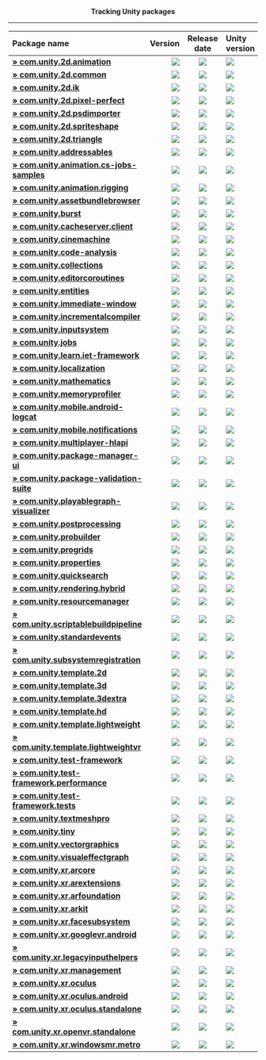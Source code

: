 <p align="center">
  <b>Tracking Unity packages</b>
</p>

---
<!--- @Statistics-Begin -->
Package name | Version | Release date | Unity version | Version counter
|:---|---:|:---:|:---|---:|
| <!--- @com.unity.2d.animation-Begin --><b>[» com.unity.2d.animation](https://github.com/ErikMoczi/packages.unity.com/tree/com.unity.2d.animation "2D Animation provides the all the necessary tooling and runtime components for skeletal animation using Sprites.")</b> | [![](https://img.shields.io/badge/2.1.0--preview.1-yellow.svg)](https://github.com/ErikMoczi/packages.unity.com/commit/67292329257cb0cb1852b67bf486858b04f4d275) | [![](https://img.shields.io/badge/2019/01/30-lightgrey.svg)](https://github.com/ErikMoczi/packages.unity.com/commit/67292329257cb0cb1852b67bf486858b04f4d275) | [![](https://img.shields.io/badge/%40-2019.1-red.svg)](https://github.com/ErikMoczi/packages.unity.com/commit/67292329257cb0cb1852b67bf486858b04f4d275) | [![](https://img.shields.io/badge/%23-25-brightgreen.svg)](https://github.com/ErikMoczi/packages.unity.com/commits/com.unity.2d.animation)<!--- @com.unity.2d.animation-End --> |
| <!--- @com.unity.2d.common-Begin --><b>[» com.unity.2d.common](https://github.com/ErikMoczi/packages.unity.com/tree/com.unity.2d.common "2D Common is a package that contains shared functionalities that are used by most of the other 2D packages.")</b> | [![](https://img.shields.io/badge/1.1.0--preview.1-yellow.svg)](https://github.com/ErikMoczi/packages.unity.com/commit/646534c3061e956f3edc1a5b59e66b2d95984689) | [![](https://img.shields.io/badge/2019/01/25-lightgrey.svg)](https://github.com/ErikMoczi/packages.unity.com/commit/646534c3061e956f3edc1a5b59e66b2d95984689) | [![](https://img.shields.io/badge/%40-2019.1-red.svg)](https://github.com/ErikMoczi/packages.unity.com/commit/646534c3061e956f3edc1a5b59e66b2d95984689) | [![](https://img.shields.io/badge/%23-16-brightgreen.svg)](https://github.com/ErikMoczi/packages.unity.com/commits/com.unity.2d.common)<!--- @com.unity.2d.common-End --> |
| <!--- @com.unity.2d.ik-Begin --><b>[» com.unity.2d.ik](https://github.com/ErikMoczi/packages.unity.com/tree/com.unity.2d.ik "2D IK package provides the necessary editor tooling to setup inverse kinematics for 2D characters and a runtime component to execute it.")</b> | [![](https://img.shields.io/badge/1.0.8--preview.1-yellow.svg)](https://github.com/ErikMoczi/packages.unity.com/commit/bbc7a1d416f51261f5a50c23106dd574f9897a45) | [![](https://img.shields.io/badge/2019/01/25-lightgrey.svg)](https://github.com/ErikMoczi/packages.unity.com/commit/bbc7a1d416f51261f5a50c23106dd574f9897a45) | [![](https://img.shields.io/badge/%40-2018.3-red.svg)](https://github.com/ErikMoczi/packages.unity.com/commit/bbc7a1d416f51261f5a50c23106dd574f9897a45) | [![](https://img.shields.io/badge/%23-13-brightgreen.svg)](https://github.com/ErikMoczi/packages.unity.com/commits/com.unity.2d.ik)<!--- @com.unity.2d.ik-End --> |
| <!--- @com.unity.2d.pixel-perfect-Begin --><b>[» com.unity.2d.pixel-perfect](https://github.com/ErikMoczi/packages.unity.com/tree/com.unity.2d.pixel-perfect "The 2D Pixel Perfect package contains the Pixel Perfect Camera component which ensures your pixel art remains crisp and clear at different resolutions, and stable in motion.  It is a single component that makes all the calculations needed to scale the viewport with resolution changes, removing the hassle from the user. The user can adjust the definition of the pixel art rendered within the camera viewport through the component settings, as well preview any changes immediately in Game view by using the Run in Edit Mode feature.")</b> | [![](https://img.shields.io/badge/1.0.1--preview-yellow.svg)](https://github.com/ErikMoczi/packages.unity.com/commit/c7274a2c30d07e8850e49bcf4e4bbfdeb395e616) | [![](https://img.shields.io/badge/2018/06/22-lightgrey.svg)](https://github.com/ErikMoczi/packages.unity.com/commit/c7274a2c30d07e8850e49bcf4e4bbfdeb395e616) | [![](https://img.shields.io/badge/%40-2018.2-red.svg)](https://github.com/ErikMoczi/packages.unity.com/commit/c7274a2c30d07e8850e49bcf4e4bbfdeb395e616) | [![](https://img.shields.io/badge/%23-2-brightgreen.svg)](https://github.com/ErikMoczi/packages.unity.com/commits/com.unity.2d.pixel-perfect)<!--- @com.unity.2d.pixel-perfect-End --> |
| <!--- @com.unity.2d.psdimporter-Begin --><b>[» com.unity.2d.psdimporter](https://github.com/ErikMoczi/packages.unity.com/tree/com.unity.2d.psdimporter "A ScriptedImporter for importing Adobe Photoshop file format. The ScriptedImporter is currently targeted for users who wants to create multi Sprite character animation using 2D Animation v2.")</b> | [![](https://img.shields.io/badge/1.0.0--preview.2-yellow.svg)](https://github.com/ErikMoczi/packages.unity.com/commit/78b4dc1b497ce648fe140abe0320fa1d55cf6393) | [![](https://img.shields.io/badge/2019/01/25-lightgrey.svg)](https://github.com/ErikMoczi/packages.unity.com/commit/78b4dc1b497ce648fe140abe0320fa1d55cf6393) | [![](https://img.shields.io/badge/%40-2018.3-red.svg)](https://github.com/ErikMoczi/packages.unity.com/commit/78b4dc1b497ce648fe140abe0320fa1d55cf6393) | [![](https://img.shields.io/badge/%23-2-brightgreen.svg)](https://github.com/ErikMoczi/packages.unity.com/commits/com.unity.2d.psdimporter)<!--- @com.unity.2d.psdimporter-End --> |
| <!--- @com.unity.2d.spriteshape-Begin --><b>[» com.unity.2d.spriteshape](https://github.com/ErikMoczi/packages.unity.com/tree/com.unity.2d.spriteshape "SpriteShape Runtime & Editor Package contains the tooling and the runtime component that allows you to create very organic looking spline based 2D worlds. It comes with intuitive configurator and a highly performant renderer.")</b> | [![](https://img.shields.io/badge/2.0.0--preview.1-yellow.svg)](https://github.com/ErikMoczi/packages.unity.com/commit/ffad023b14890f9acb606c2ff24acf258b7b478e) | [![](https://img.shields.io/badge/2019/02/28-lightgrey.svg)](https://github.com/ErikMoczi/packages.unity.com/commit/ffad023b14890f9acb606c2ff24acf258b7b478e) | [![](https://img.shields.io/badge/%40-2019.1-red.svg)](https://github.com/ErikMoczi/packages.unity.com/commit/ffad023b14890f9acb606c2ff24acf258b7b478e) | [![](https://img.shields.io/badge/%23-18-brightgreen.svg)](https://github.com/ErikMoczi/packages.unity.com/commits/com.unity.2d.spriteshape)<!--- @com.unity.2d.spriteshape-End --> |
| <!--- @com.unity.2d.triangle-Begin --><b>[» com.unity.2d.triangle](https://github.com/ErikMoczi/packages.unity.com/tree/com.unity.2d.triangle "2D Triangle is an open source library that tessellates shapes into meshes.")</b> | [![](https://img.shields.io/badge/1.0.2--preview.1-yellow.svg)](https://github.com/ErikMoczi/packages.unity.com/commit/e5d35b18a47bb4a64b8172a03c72e32675d5d4af) | [![](https://img.shields.io/badge/2018/12/14-lightgrey.svg)](https://github.com/ErikMoczi/packages.unity.com/commit/e5d35b18a47bb4a64b8172a03c72e32675d5d4af) | [![](https://img.shields.io/badge/%40-2018.1-red.svg)](https://github.com/ErikMoczi/packages.unity.com/commit/e5d35b18a47bb4a64b8172a03c72e32675d5d4af) | [![](https://img.shields.io/badge/%23-6-brightgreen.svg)](https://github.com/ErikMoczi/packages.unity.com/commits/com.unity.2d.triangle)<!--- @com.unity.2d.triangle-End --> |
| <!--- @com.unity.addressables-Begin --><b>[» com.unity.addressables](https://github.com/ErikMoczi/packages.unity.com/tree/com.unity.addressables "Our new Addressable Asset System allows the developer to ask for an asset via its address and get back the thing that resides at that address. Once an asset \(e.g. a prefab\) is marked \"addressable\", it generates an address which can be called from anywhere. Wherever the asset resides \(local or remote\), the system will locate it and its dependencies, then return it.  The Addressable Asset System uses asynchronous loading to support loading from any location with any collection of dependencies. Whether you are using direct references, traditional asset bundles, or Resource folders, addressable assets provide a simpler way to make your game more dynamic. The Addressable Asset System  simultaneously opens up the world of asset bundles while managing all the complexity.")</b> | [![](https://img.shields.io/badge/1.0.2--preview.2-yellow.svg)](https://github.com/ErikMoczi/packages.unity.com/commit/65c030be26b60c65ae51bdc471d456230ef77958) | [![](https://img.shields.io/badge/2019/02/21-lightgrey.svg)](https://github.com/ErikMoczi/packages.unity.com/commit/65c030be26b60c65ae51bdc471d456230ef77958) | [![](https://img.shields.io/badge/%40-2018.2-red.svg)](https://github.com/ErikMoczi/packages.unity.com/commit/65c030be26b60c65ae51bdc471d456230ef77958) | [![](https://img.shields.io/badge/%23-62-brightgreen.svg)](https://github.com/ErikMoczi/packages.unity.com/commits/com.unity.addressables)<!--- @com.unity.addressables-End --> |
| <!--- @com.unity.animation.cs-jobs-samples-Begin --><b>[» com.unity.animation.cs-jobs-samples](https://github.com/ErikMoczi/packages.unity.com/tree/com.unity.animation.cs-jobs-samples "Code samples using the animation C\# jobs feature.  Animation jobs are part of the Playable feature and they allow to modify the animation stream using just a C\# script. Here is the list of the samples in this package: ▪ SimpleMixer ▪ WeightedMaskMixer ▪ Look At ▪ Two\-bone IK ▪ Fullbody IK")</b> | [![](https://img.shields.io/badge/0.6.1--preview-yellow.svg)](https://github.com/ErikMoczi/packages.unity.com/commit/abf58b2ccb6f2cb50f9c8f60144ae537594685c1) | [![](https://img.shields.io/badge/2018/06/01-lightgrey.svg)](https://github.com/ErikMoczi/packages.unity.com/commit/abf58b2ccb6f2cb50f9c8f60144ae537594685c1) | [![](https://img.shields.io/badge/%40-2018.2-red.svg)](https://github.com/ErikMoczi/packages.unity.com/commit/abf58b2ccb6f2cb50f9c8f60144ae537594685c1) | [![](https://img.shields.io/badge/%23-10-brightgreen.svg)](https://github.com/ErikMoczi/packages.unity.com/commits/com.unity.animation.cs-jobs-samples)<!--- @com.unity.animation.cs-jobs-samples-End --> |
| <!--- @com.unity.animation.rigging-Begin --><b>[» com.unity.animation.rigging](https://github.com/ErikMoczi/packages.unity.com/tree/com.unity.animation.rigging "Animation Rigging toolkit using Unity's Animation C\# Jobs")</b> | [![](https://img.shields.io/badge/0.2.1--preview-yellow.svg)](https://github.com/ErikMoczi/packages.unity.com/commit/9baff91f9813d11e7448f8789c58943ed761c9de) | [![](https://img.shields.io/badge/2019/02/28-lightgrey.svg)](https://github.com/ErikMoczi/packages.unity.com/commit/9baff91f9813d11e7448f8789c58943ed761c9de) | [![](https://img.shields.io/badge/%40-2019.2-red.svg)](https://github.com/ErikMoczi/packages.unity.com/commit/9baff91f9813d11e7448f8789c58943ed761c9de) | [![](https://img.shields.io/badge/%23-7-brightgreen.svg)](https://github.com/ErikMoczi/packages.unity.com/commits/com.unity.animation.rigging)<!--- @com.unity.animation.rigging-End --> |
| <!--- @com.unity.assetbundlebrowser-Begin --><b>[» com.unity.assetbundlebrowser](https://github.com/ErikMoczi/packages.unity.com/tree/com.unity.assetbundlebrowser "The Asset Bundle Browser tool enables the user to view and edit the configuration of asset bundles for their Unity project. It will block editing that would create invalid bundles, and inform you of any issues with existing bundles. It also provides basic build functionality.  Use this tool as an alternative to selecting assets and setting their asset bundle manually in the inspector. It can be dropped into any Unity project with a version of 5.6 or greater. It will create a new menu item in Window &gt; AssetBundle Browser. The bundle configuration, build functionality, and built\-bundle inspection are split into three tabs within the new window.")</b> | [![](https://img.shields.io/badge/1.7.0-blue.svg)](https://github.com/ErikMoczi/packages.unity.com/commit/5e859a69abf99a628761491d7d7935464f6d0fa9) | [![](https://img.shields.io/badge/2018/08/10-lightgrey.svg)](https://github.com/ErikMoczi/packages.unity.com/commit/5e859a69abf99a628761491d7d7935464f6d0fa9) | [![](https://img.shields.io/badge/%40-2018.1-red.svg)](https://github.com/ErikMoczi/packages.unity.com/commit/5e859a69abf99a628761491d7d7935464f6d0fa9) | [![](https://img.shields.io/badge/%23-21-brightgreen.svg)](https://github.com/ErikMoczi/packages.unity.com/commits/com.unity.assetbundlebrowser)<!--- @com.unity.assetbundlebrowser-End --> |
| <!--- @com.unity.burst-Begin --><b>[» com.unity.burst](https://github.com/ErikMoczi/packages.unity.com/tree/com.unity.burst "Burst is a compiler, it translates from IL/.NET bytecode to highly optimized native code using LLVM.")</b> | [![](https://img.shields.io/badge/0.2.4--preview.50-yellow.svg)](https://github.com/ErikMoczi/packages.unity.com/commit/ac4dac7878e33fadca5ac360572e7fc0cd153900) | [![](https://img.shields.io/badge/2019/02/27-lightgrey.svg)](https://github.com/ErikMoczi/packages.unity.com/commit/ac4dac7878e33fadca5ac360572e7fc0cd153900) | [![](https://img.shields.io/badge/%40-2018.2-red.svg)](https://github.com/ErikMoczi/packages.unity.com/commit/ac4dac7878e33fadca5ac360572e7fc0cd153900) | [![](https://img.shields.io/badge/%23-77-brightgreen.svg)](https://github.com/ErikMoczi/packages.unity.com/commits/com.unity.burst)<!--- @com.unity.burst-End --> |
| <!--- @com.unity.cacheserver.client-Begin --><b>[» com.unity.cacheserver.client](https://github.com/ErikMoczi/packages.unity.com/tree/com.unity.cacheserver.client "This package provides APIs and utilities that facilitate communication with the Unity Cache Server from Unity Editor C\# scripts. The primary purpose of the Unity Cache Server Client is to extend the application of the Unity Cache Server to Unity Editor tools and processes that could benefit from binary data caching.")</b> | [![](https://img.shields.io/badge/0.1.2--preview-yellow.svg)](https://github.com/ErikMoczi/packages.unity.com/commit/4d6db4bb41df9ca4467ffb369ecb63e5e01510d7) | [![](https://img.shields.io/badge/2018/06/07-lightgrey.svg)](https://github.com/ErikMoczi/packages.unity.com/commit/4d6db4bb41df9ca4467ffb369ecb63e5e01510d7) | [![](https://img.shields.io/badge/%40-2018.2-red.svg)](https://github.com/ErikMoczi/packages.unity.com/commit/4d6db4bb41df9ca4467ffb369ecb63e5e01510d7) | [![](https://img.shields.io/badge/%23-3-brightgreen.svg)](https://github.com/ErikMoczi/packages.unity.com/commits/com.unity.cacheserver.client)<!--- @com.unity.cacheserver.client-End --> |
| <!--- @com.unity.cinemachine-Begin --><b>[» com.unity.cinemachine](https://github.com/ErikMoczi/packages.unity.com/tree/com.unity.cinemachine "Smart camera tools for passionate creators.   IMPORTANT NOTE: If you are upgrading from the Asset Store version of Cinemachine, delete the Cinemachine asset from your project BEFORE installing this version from the Package Manager.")</b> | [![](https://img.shields.io/badge/2.3.4--preview.1-yellow.svg)](https://github.com/ErikMoczi/packages.unity.com/commit/13b59ac96798793a28f7217722de271fa8605334) | [![](https://img.shields.io/badge/2019/01/11-lightgrey.svg)](https://github.com/ErikMoczi/packages.unity.com/commit/13b59ac96798793a28f7217722de271fa8605334) | [![](https://img.shields.io/badge/%40-2019.1-red.svg)](https://github.com/ErikMoczi/packages.unity.com/commit/13b59ac96798793a28f7217722de271fa8605334) | [![](https://img.shields.io/badge/%23-52-brightgreen.svg)](https://github.com/ErikMoczi/packages.unity.com/commits/com.unity.cinemachine)<!--- @com.unity.cinemachine-End --> |
| <!--- @com.unity.code-analysis-Begin --><b>[» com.unity.code-analysis](https://github.com/ErikMoczi/packages.unity.com/tree/com.unity.code-analysis "Roslyn C\# code analysis and evaluation tool for Unity.")</b> | [![](https://img.shields.io/badge/0.0.1--preview.3-yellow.svg)](https://github.com/ErikMoczi/packages.unity.com/commit/8b96e25d44f4defae27b76b758ad2122a2a63e3c) | [![](https://img.shields.io/badge/2018/11/01-lightgrey.svg)](https://github.com/ErikMoczi/packages.unity.com/commit/8b96e25d44f4defae27b76b758ad2122a2a63e3c) | [![](https://img.shields.io/badge/%40-2018.3-red.svg)](https://github.com/ErikMoczi/packages.unity.com/commit/8b96e25d44f4defae27b76b758ad2122a2a63e3c) | [![](https://img.shields.io/badge/%23-3-brightgreen.svg)](https://github.com/ErikMoczi/packages.unity.com/commits/com.unity.code-analysis)<!--- @com.unity.code-analysis-End --> |
| <!--- @com.unity.collections-Begin --><b>[» com.unity.collections](https://github.com/ErikMoczi/packages.unity.com/tree/com.unity.collections "Additional Unity Native Collections. NaitiveQueue, NativeHashMap, NativeMultiHashMap, NativeList.")</b> | [![](https://img.shields.io/badge/0.0.9--preview.12-yellow.svg)](https://github.com/ErikMoczi/packages.unity.com/commit/fcabaa622c938b1a19ec57dd0fbc10e533bbe56d) | [![](https://img.shields.io/badge/2019/02/18-lightgrey.svg)](https://github.com/ErikMoczi/packages.unity.com/commit/fcabaa622c938b1a19ec57dd0fbc10e533bbe56d) | [![](https://img.shields.io/badge/%40-2018.3-red.svg)](https://github.com/ErikMoczi/packages.unity.com/commit/fcabaa622c938b1a19ec57dd0fbc10e533bbe56d) | [![](https://img.shields.io/badge/%23-20-brightgreen.svg)](https://github.com/ErikMoczi/packages.unity.com/commits/com.unity.collections)<!--- @com.unity.collections-End --> |
| <!--- @com.unity.editorcoroutines-Begin --><b>[» com.unity.editorcoroutines](https://github.com/ErikMoczi/packages.unity.com/tree/com.unity.editorcoroutines "The editor coroutines package allows developers to start constructs similar to Unity's monobehaviour based coroutines within the editor using abitrary objects. ")</b> | [![](https://img.shields.io/badge/0.0.2--preview.1-yellow.svg)](https://github.com/ErikMoczi/packages.unity.com/commit/0db484a18addf7ffcae67d218daef96b1cc1034e) | [![](https://img.shields.io/badge/2019/01/28-lightgrey.svg)](https://github.com/ErikMoczi/packages.unity.com/commit/0db484a18addf7ffcae67d218daef96b1cc1034e) | [![](https://img.shields.io/badge/%40-2018.1-red.svg)](https://github.com/ErikMoczi/packages.unity.com/commit/0db484a18addf7ffcae67d218daef96b1cc1034e) | [![](https://img.shields.io/badge/%23-6-brightgreen.svg)](https://github.com/ErikMoczi/packages.unity.com/commits/com.unity.editorcoroutines)<!--- @com.unity.editorcoroutines-End --> |
| <!--- @com.unity.entities-Begin --><b>[» com.unity.entities](https://github.com/ErikMoczi/packages.unity.com/tree/com.unity.entities "Unity Entity Component System \- Core Entity Component System, New Transform components, basic Instance Mesh Renderer")</b> | [![](https://img.shields.io/badge/0.0.12--preview.24-yellow.svg)](https://github.com/ErikMoczi/packages.unity.com/commit/b6faf4e6c271b2fbcf8c949f64efa58423f407f2) | [![](https://img.shields.io/badge/2019/02/18-lightgrey.svg)](https://github.com/ErikMoczi/packages.unity.com/commit/b6faf4e6c271b2fbcf8c949f64efa58423f407f2) | [![](https://img.shields.io/badge/%40-2018.3-red.svg)](https://github.com/ErikMoczi/packages.unity.com/commit/b6faf4e6c271b2fbcf8c949f64efa58423f407f2) | [![](https://img.shields.io/badge/%23-34-brightgreen.svg)](https://github.com/ErikMoczi/packages.unity.com/commits/com.unity.entities)<!--- @com.unity.entities-End --> |
| <!--- @com.unity.immediate-window-Begin --><b>[» com.unity.immediate-window](https://github.com/ErikMoczi/packages.unity.com/tree/com.unity.immediate-window "The Immediate Window provides a way to rapidly edit and debug code. It is not a full development environment, instead it is to be used for API discovery and rapid prototyping.")</b> | [![](https://img.shields.io/badge/1.0.0--preview.3-yellow.svg)](https://github.com/ErikMoczi/packages.unity.com/commit/265b4532881a7d930e7dd9c70c4790842d69e4ee) | [![](https://img.shields.io/badge/2018/12/11-lightgrey.svg)](https://github.com/ErikMoczi/packages.unity.com/commit/265b4532881a7d930e7dd9c70c4790842d69e4ee) | [![](https://img.shields.io/badge/%40-2019.1-red.svg)](https://github.com/ErikMoczi/packages.unity.com/commit/265b4532881a7d930e7dd9c70c4790842d69e4ee) | [![](https://img.shields.io/badge/%23-8-brightgreen.svg)](https://github.com/ErikMoczi/packages.unity.com/commits/com.unity.immediate-window)<!--- @com.unity.immediate-window-End --> |
| <!--- @com.unity.incrementalcompiler-Begin --><b>[» com.unity.incrementalcompiler](https://github.com/ErikMoczi/packages.unity.com/tree/com.unity.incrementalcompiler "Roslyn based incremental compiler.")</b> | [![](https://img.shields.io/badge/0.0.42--preview.31-yellow.svg)](https://github.com/ErikMoczi/packages.unity.com/commit/82ab52ff9867348d5347a163d50fb7c1a89c8986) | [![](https://img.shields.io/badge/2018/12/13-lightgrey.svg)](https://github.com/ErikMoczi/packages.unity.com/commit/82ab52ff9867348d5347a163d50fb7c1a89c8986) | [![](https://img.shields.io/badge/%40-2018.1-red.svg)](https://github.com/ErikMoczi/packages.unity.com/commit/82ab52ff9867348d5347a163d50fb7c1a89c8986) | [![](https://img.shields.io/badge/%23-78-brightgreen.svg)](https://github.com/ErikMoczi/packages.unity.com/commits/com.unity.incrementalcompiler)<!--- @com.unity.incrementalcompiler-End --> |
| <!--- @com.unity.inputsystem-Begin --><b>[» com.unity.inputsystem](https://github.com/ErikMoczi/packages.unity.com/tree/com.unity.inputsystem "A new input system which can be used as a more extensible and customizable alternative to Unity's classic input system in UnityEngine.Input.")</b> | [![](https://img.shields.io/badge/0.2.0--preview-yellow.svg)](https://github.com/ErikMoczi/packages.unity.com/commit/98b516057363be0e5321f1bc020ff84ee52d63cc) | [![](https://img.shields.io/badge/2019/02/12-lightgrey.svg)](https://github.com/ErikMoczi/packages.unity.com/commit/98b516057363be0e5321f1bc020ff84ee52d63cc) | [![](https://img.shields.io/badge/%40-2018.3-red.svg)](https://github.com/ErikMoczi/packages.unity.com/commit/98b516057363be0e5321f1bc020ff84ee52d63cc) | [![](https://img.shields.io/badge/%23-18-brightgreen.svg)](https://github.com/ErikMoczi/packages.unity.com/commits/com.unity.inputsystem)<!--- @com.unity.inputsystem-End --> |
| <!--- @com.unity.jobs-Begin --><b>[» com.unity.jobs](https://github.com/ErikMoczi/packages.unity.com/tree/com.unity.jobs "Additional C\# jobs types. IJobParallelForBatch and IJobParallelForFilter")</b> | [![](https://img.shields.io/badge/0.0.7--preview.6-yellow.svg)](https://github.com/ErikMoczi/packages.unity.com/commit/1fbaf1ffe86c7b7d368a6bfea99a123971c533fd) | [![](https://img.shields.io/badge/2019/01/17-lightgrey.svg)](https://github.com/ErikMoczi/packages.unity.com/commit/1fbaf1ffe86c7b7d368a6bfea99a123971c533fd) | [![](https://img.shields.io/badge/%40-2018.3-red.svg)](https://github.com/ErikMoczi/packages.unity.com/commit/1fbaf1ffe86c7b7d368a6bfea99a123971c533fd) | [![](https://img.shields.io/badge/%23-12-brightgreen.svg)](https://github.com/ErikMoczi/packages.unity.com/commits/com.unity.jobs)<!--- @com.unity.jobs-End --> |
| <!--- @com.unity.learn.iet-framework-Begin --><b>[» com.unity.learn.iet-framework](https://github.com/ErikMoczi/packages.unity.com/tree/com.unity.learn.iet-framework "This package is mandatory for all In\-Editor Tutorials.")</b> | [![](https://img.shields.io/badge/0.1.14--preview-yellow.svg)](https://github.com/ErikMoczi/packages.unity.com/commit/c8d0f0841cf04eb0dcb77a51a1f8c98e9941865f) | [![](https://img.shields.io/badge/2019/02/12-lightgrey.svg)](https://github.com/ErikMoczi/packages.unity.com/commit/c8d0f0841cf04eb0dcb77a51a1f8c98e9941865f) | [![](https://img.shields.io/badge/%40-2018.3-red.svg)](https://github.com/ErikMoczi/packages.unity.com/commit/c8d0f0841cf04eb0dcb77a51a1f8c98e9941865f) | [![](https://img.shields.io/badge/%23-17-brightgreen.svg)](https://github.com/ErikMoczi/packages.unity.com/commits/com.unity.learn.iet-framework)<!--- @com.unity.learn.iet-framework-End --> |
| <!--- @com.unity.localization-Begin --><b>[» com.unity.localization](https://github.com/ErikMoczi/packages.unity.com/tree/com.unity.localization "Preview of player localization system. Provides tools for localizing your built application.")</b> | [![](https://img.shields.io/badge/0.2.3--preview-yellow.svg)](https://github.com/ErikMoczi/packages.unity.com/commit/34465a2c6dc82475462b9346c6c660cd0c566e5c) | [![](https://img.shields.io/badge/2019/02/20-lightgrey.svg)](https://github.com/ErikMoczi/packages.unity.com/commit/34465a2c6dc82475462b9346c6c660cd0c566e5c) | [![](https://img.shields.io/badge/%40-2018.3-red.svg)](https://github.com/ErikMoczi/packages.unity.com/commit/34465a2c6dc82475462b9346c6c660cd0c566e5c) | [![](https://img.shields.io/badge/%23-6-brightgreen.svg)](https://github.com/ErikMoczi/packages.unity.com/commits/com.unity.localization)<!--- @com.unity.localization-End --> |
| <!--- @com.unity.mathematics-Begin --><b>[» com.unity.mathematics](https://github.com/ErikMoczi/packages.unity.com/tree/com.unity.mathematics "Unity's C\# SIMD math library providing vector types and math functions with a shader like syntax. This package is still in experimental phase.")</b> | [![](https://img.shields.io/badge/1.0.0--preview.1-yellow.svg)](https://github.com/ErikMoczi/packages.unity.com/commit/6f85e6a8c1b5a5af7d9c43994f1a0472c63de51d) | [![](https://img.shields.io/badge/2019/02/28-lightgrey.svg)](https://github.com/ErikMoczi/packages.unity.com/commit/6f85e6a8c1b5a5af7d9c43994f1a0472c63de51d) | [![](https://img.shields.io/badge/%40-2018.1-red.svg)](https://github.com/ErikMoczi/packages.unity.com/commit/6f85e6a8c1b5a5af7d9c43994f1a0472c63de51d) | [![](https://img.shields.io/badge/%23-32-brightgreen.svg)](https://github.com/ErikMoczi/packages.unity.com/commits/com.unity.mathematics)<!--- @com.unity.mathematics-End --> |
| <!--- @com.unity.memoryprofiler-Begin --><b>[» com.unity.memoryprofiler](https://github.com/ErikMoczi/packages.unity.com/tree/com.unity.memoryprofiler "The Memory Profiler creates a unified solution allowing you to profile both small projects on mobile devices and big AAA projects on high end machines. It provides actionable information about allocations in the engine to allow developers to manage and reduce memory usage. ")</b> | [![](https://img.shields.io/badge/0.1.0--preview.5-yellow.svg)](https://github.com/ErikMoczi/packages.unity.com/commit/9c08b0d0c2281de6c4d38613ffa8c84957e102da) | [![](https://img.shields.io/badge/2019/01/29-lightgrey.svg)](https://github.com/ErikMoczi/packages.unity.com/commit/9c08b0d0c2281de6c4d38613ffa8c84957e102da) | [![](https://img.shields.io/badge/%40-2018.3-red.svg)](https://github.com/ErikMoczi/packages.unity.com/commit/9c08b0d0c2281de6c4d38613ffa8c84957e102da) | [![](https://img.shields.io/badge/%23-5-brightgreen.svg)](https://github.com/ErikMoczi/packages.unity.com/commits/com.unity.memoryprofiler)<!--- @com.unity.memoryprofiler-End --> |
| <!--- @com.unity.mobile.android-logcat-Begin --><b>[» com.unity.mobile.android-logcat](https://github.com/ErikMoczi/packages.unity.com/tree/com.unity.mobile.android-logcat "Android Logcat package adds support for displaying log messages coming from Android devices in Unity Editor. Click the 'View documentation' link above for more information.  The window can be accessed in Unity Editor via 'Window &gt; Analysis &gt; Android Logcat', or simply by pressing 'Alt\+6' on Windows or 'Option\+6' on macOS.   Make sure to have Android module loaded and switch to Android build target in 'Build Settings' window if the menu doesn't exist.")</b> | [![](https://img.shields.io/badge/0.2.1--preview-yellow.svg)](https://github.com/ErikMoczi/packages.unity.com/commit/c52b82cdfe87aa722fe34c754630d54a6fe4505e) | [![](https://img.shields.io/badge/2019/01/22-lightgrey.svg)](https://github.com/ErikMoczi/packages.unity.com/commit/c52b82cdfe87aa722fe34c754630d54a6fe4505e) | [![](https://img.shields.io/badge/%40-2019.1-red.svg)](https://github.com/ErikMoczi/packages.unity.com/commit/c52b82cdfe87aa722fe34c754630d54a6fe4505e) | [![](https://img.shields.io/badge/%23-8-brightgreen.svg)](https://github.com/ErikMoczi/packages.unity.com/commits/com.unity.mobile.android-logcat)<!--- @com.unity.mobile.android-logcat-End --> |
| <!--- @com.unity.mobile.notifications-Begin --><b>[» com.unity.mobile.notifications](https://github.com/ErikMoczi/packages.unity.com/tree/com.unity.mobile.notifications "Mobile Notifications package adds support for scheduling local repeatable or one\-time notifications on iOS and Android.  Requires iOS 10 and Android 4.1 or above.")</b> | [![](https://img.shields.io/badge/1.0.0--preview.10-yellow.svg)](https://github.com/ErikMoczi/packages.unity.com/commit/e3b145e75a2dc33d9c431355cb08e82cb0187e72) | [![](https://img.shields.io/badge/2019/02/22-lightgrey.svg)](https://github.com/ErikMoczi/packages.unity.com/commit/e3b145e75a2dc33d9c431355cb08e82cb0187e72) | [![](https://img.shields.io/badge/%40-2018.2-red.svg)](https://github.com/ErikMoczi/packages.unity.com/commit/e3b145e75a2dc33d9c431355cb08e82cb0187e72) | [![](https://img.shields.io/badge/%23-23-brightgreen.svg)](https://github.com/ErikMoczi/packages.unity.com/commits/com.unity.mobile.notifications)<!--- @com.unity.mobile.notifications-End --> |
| <!--- @com.unity.multiplayer-hlapi-Begin --><b>[» com.unity.multiplayer-hlapi](https://github.com/ErikMoczi/packages.unity.com/tree/com.unity.multiplayer-hlapi "The high level API component of the Unity Multiplayer system.")</b> | [![](https://img.shields.io/badge/1.0.1-blue.svg)](https://github.com/ErikMoczi/packages.unity.com/commit/fb7e74ae6bef7a85cf8c5caa50ae24ab787f5519) | [![](https://img.shields.io/badge/2019/02/14-lightgrey.svg)](https://github.com/ErikMoczi/packages.unity.com/commit/fb7e74ae6bef7a85cf8c5caa50ae24ab787f5519) | [![](https://img.shields.io/badge/%40-2019.1-red.svg)](https://github.com/ErikMoczi/packages.unity.com/commit/fb7e74ae6bef7a85cf8c5caa50ae24ab787f5519) | [![](https://img.shields.io/badge/%23-16-brightgreen.svg)](https://github.com/ErikMoczi/packages.unity.com/commits/com.unity.multiplayer-hlapi)<!--- @com.unity.multiplayer-hlapi-End --> |
| <!--- @com.unity.package-manager-ui-Begin --><b>[» com.unity.package-manager-ui](https://github.com/ErikMoczi/packages.unity.com/tree/com.unity.package-manager-ui "Use the Unity Package Manager user interface to manage a Project's packages and discover new packages.  For more information, click the 'View documentation' link above. ")</b> | [![](https://img.shields.io/badge/2.1.1--preview.5-yellow.svg)](https://github.com/ErikMoczi/packages.unity.com/commit/d5d73fff72c3c034340dd0ea35434d6fcdfc64eb) | [![](https://img.shields.io/badge/2018/11/09-lightgrey.svg)](https://github.com/ErikMoczi/packages.unity.com/commit/d5d73fff72c3c034340dd0ea35434d6fcdfc64eb) | [![](https://img.shields.io/badge/%40-2019.1-red.svg)](https://github.com/ErikMoczi/packages.unity.com/commit/d5d73fff72c3c034340dd0ea35434d6fcdfc64eb) | [![](https://img.shields.io/badge/%23-59-brightgreen.svg)](https://github.com/ErikMoczi/packages.unity.com/commits/com.unity.package-manager-ui)<!--- @com.unity.package-manager-ui-End --> |
| <!--- @com.unity.package-validation-suite-Begin --><b>[» com.unity.package-validation-suite](https://github.com/ErikMoczi/packages.unity.com/tree/com.unity.package-validation-suite "Unity Package Manager validation suite, used to evaluate a package's integrity before it's considered for publishing.  This is a Unity internal tool at the moment, no support will be provided for this package.")</b> | [![](https://img.shields.io/badge/0.4.0--preview.17-yellow.svg)](https://github.com/ErikMoczi/packages.unity.com/commit/0b7bfdabb1c77342915237abb4887de9a87816b7) | [![](https://img.shields.io/badge/2019/02/26-lightgrey.svg)](https://github.com/ErikMoczi/packages.unity.com/commit/0b7bfdabb1c77342915237abb4887de9a87816b7) | [![](https://img.shields.io/badge/%40-2018.3-red.svg)](https://github.com/ErikMoczi/packages.unity.com/commit/0b7bfdabb1c77342915237abb4887de9a87816b7) | [![](https://img.shields.io/badge/%23-32-brightgreen.svg)](https://github.com/ErikMoczi/packages.unity.com/commits/com.unity.package-validation-suite)<!--- @com.unity.package-validation-suite-End --> |
| <!--- @com.unity.playablegraph-visualizer-Begin --><b>[» com.unity.playablegraph-visualizer](https://github.com/ErikMoczi/packages.unity.com/tree/com.unity.playablegraph-visualizer "The PlayableGraph Visualizer is a tool that displays the PlayableGraphs in the scene. It can be used in both Play and Edit mode and will always reflect the current state of the graph. Playable nodes are represented by colored nodes, varying according to their type. Connections color intensity indicates its weight.")</b> | [![](https://img.shields.io/badge/0.2.0--preview.2-yellow.svg)](https://github.com/ErikMoczi/packages.unity.com/commit/27f82919cf8427ec584fc854ccfb6ffb445b6578) | [![](https://img.shields.io/badge/2019/01/30-lightgrey.svg)](https://github.com/ErikMoczi/packages.unity.com/commit/27f82919cf8427ec584fc854ccfb6ffb445b6578) | [![](https://img.shields.io/badge/%40-2018.1-red.svg)](https://github.com/ErikMoczi/packages.unity.com/commit/27f82919cf8427ec584fc854ccfb6ffb445b6578) | [![](https://img.shields.io/badge/%23-5-brightgreen.svg)](https://github.com/ErikMoczi/packages.unity.com/commits/com.unity.playablegraph-visualizer)<!--- @com.unity.playablegraph-visualizer-End --> |
| <!--- @com.unity.postprocessing-Begin --><b>[» com.unity.postprocessing](https://github.com/ErikMoczi/packages.unity.com/tree/com.unity.postprocessing "The post\-processing stack \(v2\) comes with a collection of effects and image filters you can apply to your cameras to improve the visuals of your games.")</b> | [![](https://img.shields.io/badge/2.1.4-blue.svg)](https://github.com/ErikMoczi/packages.unity.com/commit/4d1c7f8e8e7b310aecc18ea319c313533ea94c5e) | [![](https://img.shields.io/badge/2019/02/28-lightgrey.svg)](https://github.com/ErikMoczi/packages.unity.com/commit/4d1c7f8e8e7b310aecc18ea319c313533ea94c5e) | [![](https://img.shields.io/badge/%40-2018.1-red.svg)](https://github.com/ErikMoczi/packages.unity.com/commit/4d1c7f8e8e7b310aecc18ea319c313533ea94c5e) | [![](https://img.shields.io/badge/%23-36-brightgreen.svg)](https://github.com/ErikMoczi/packages.unity.com/commits/com.unity.postprocessing)<!--- @com.unity.postprocessing-End --> |
| <!--- @com.unity.probuilder-Begin --><b>[» com.unity.probuilder](https://github.com/ErikMoczi/packages.unity.com/tree/com.unity.probuilder "Build, edit, and texture custom geometry in Unity. Use ProBuilder for in\-scene level design, prototyping, collision meshes, all with on\-the\-fly play\-testing.  Advanced features include UV editing, vertex colors, parametric shapes, and texture blending. With ProBuilder's model export feature it's easy to tweak your levels in any external 3D modelling suite.")</b> | [![](https://img.shields.io/badge/4.0.4--preview.2-yellow.svg)](https://github.com/ErikMoczi/packages.unity.com/commit/9bfc886d07754888d9e7a7bc231323f99e3a02cb) | [![](https://img.shields.io/badge/2019/02/14-lightgrey.svg)](https://github.com/ErikMoczi/packages.unity.com/commit/9bfc886d07754888d9e7a7bc231323f99e3a02cb) | [![](https://img.shields.io/badge/%40-2018.3-red.svg)](https://github.com/ErikMoczi/packages.unity.com/commit/9bfc886d07754888d9e7a7bc231323f99e3a02cb) | [![](https://img.shields.io/badge/%23-79-brightgreen.svg)](https://github.com/ErikMoczi/packages.unity.com/commits/com.unity.probuilder)<!--- @com.unity.probuilder-End --> |
| <!--- @com.unity.progrids-Begin --><b>[» com.unity.progrids](https://github.com/ErikMoczi/packages.unity.com/tree/com.unity.progrids "Advanced grid and object snapping for the scene view. ProGrids is a dynamically placed grid, available on all 3 axes and at any position in the scene.  ProGrids snaps objects in world space, ensuring consistent placement of objects in your level.  In addition, ProGrids is completely customizable. Change the colors of your grid, the snap sizing, unit of measurement, and more!")</b> | [![](https://img.shields.io/badge/3.0.3--preview.4-yellow.svg)](https://github.com/ErikMoczi/packages.unity.com/commit/d4a34aa0892a288e49a45373f6cc46b03758e63c) | [![](https://img.shields.io/badge/2019/01/23-lightgrey.svg)](https://github.com/ErikMoczi/packages.unity.com/commit/d4a34aa0892a288e49a45373f6cc46b03758e63c) | [![](https://img.shields.io/badge/%40-2018.1-red.svg)](https://github.com/ErikMoczi/packages.unity.com/commit/d4a34aa0892a288e49a45373f6cc46b03758e63c) | [![](https://img.shields.io/badge/%23-16-brightgreen.svg)](https://github.com/ErikMoczi/packages.unity.com/commits/com.unity.progrids)<!--- @com.unity.progrids-End --> |
| <!--- @com.unity.properties-Begin --><b>[» com.unity.properties](https://github.com/ErikMoczi/packages.unity.com/tree/com.unity.properties "Interfaces and utilities to describe and visit data containers.")</b> | [![](https://img.shields.io/badge/0.4.0--preview-yellow.svg)](https://github.com/ErikMoczi/packages.unity.com/commit/e4a8c741f5539e7f2d7eff7fe12c1988fc1bc105) | [![](https://img.shields.io/badge/2018/11/14-lightgrey.svg)](https://github.com/ErikMoczi/packages.unity.com/commit/e4a8c741f5539e7f2d7eff7fe12c1988fc1bc105) | [![](https://img.shields.io/badge/%40-2018.1-red.svg)](https://github.com/ErikMoczi/packages.unity.com/commit/e4a8c741f5539e7f2d7eff7fe12c1988fc1bc105) | [![](https://img.shields.io/badge/%23-46-brightgreen.svg)](https://github.com/ErikMoczi/packages.unity.com/commits/com.unity.properties)<!--- @com.unity.properties-End --> |
| <!--- @com.unity.quicksearch-Begin --><b>[» com.unity.quicksearch](https://github.com/ErikMoczi/packages.unity.com/tree/com.unity.quicksearch "Search multiple areas of Unity: assets, scene objects, menu items, settings, etc.  On Windows simply press Alt\+' to find anything or Option\+' on Mac.")</b> | [![](https://img.shields.io/badge/1.0.1--preview.1-yellow.svg)](https://github.com/ErikMoczi/packages.unity.com/commit/5dd4b132609e2f644754f785abd22ab542b74236) | [![](https://img.shields.io/badge/2019/03/01-lightgrey.svg)](https://github.com/ErikMoczi/packages.unity.com/commit/5dd4b132609e2f644754f785abd22ab542b74236) | [![](https://img.shields.io/badge/%40-2019.1-red.svg)](https://github.com/ErikMoczi/packages.unity.com/commit/5dd4b132609e2f644754f785abd22ab542b74236) | [![](https://img.shields.io/badge/%23-28-brightgreen.svg)](https://github.com/ErikMoczi/packages.unity.com/commits/com.unity.quicksearch)<!--- @com.unity.quicksearch-End --> |
| <!--- @com.unity.rendering.hybrid-Begin --><b>[» com.unity.rendering.hybrid](https://github.com/ErikMoczi/packages.unity.com/tree/com.unity.rendering.hybrid "Core components and systems for drawing meshes using ECS, including instanced mesh rendering and LOD")</b> | [![](https://img.shields.io/badge/0.0.1--preview.4-yellow.svg)](https://github.com/ErikMoczi/packages.unity.com/commit/9076378590fd797d3aa66f8d9134ff916bda00e2) | [![](https://img.shields.io/badge/2019/02/18-lightgrey.svg)](https://github.com/ErikMoczi/packages.unity.com/commit/9076378590fd797d3aa66f8d9134ff916bda00e2) | [![](https://img.shields.io/badge/%40-2018.3-red.svg)](https://github.com/ErikMoczi/packages.unity.com/commit/9076378590fd797d3aa66f8d9134ff916bda00e2) | [![](https://img.shields.io/badge/%23-4-brightgreen.svg)](https://github.com/ErikMoczi/packages.unity.com/commits/com.unity.rendering.hybrid)<!--- @com.unity.rendering.hybrid-End --> |
| <!--- @com.unity.resourcemanager-Begin --><b>[» com.unity.resourcemanager](https://github.com/ErikMoczi/packages.unity.com/tree/com.unity.resourcemanager "The ResourceManager is an extendable high level API that asynchronously loads and unloads assets.  The specific method and location of loading assets is abstracted. With the proper extension, assets can be loading from a variety of locations \(Resources, Bundles, etc\) all through a single API.   The overall goal is that regardless of what your setup is, or where you are loading from, you always load in the same way. For example, you can call:  ResourceManager.LoadAsync&lt;Texture, string&gt;\(\"myTexture\"\);  and have that be loaded regardless of where it came from.   This package can function as a standalone package, but will be extended in the future via high\-level packages that add custom IResourceLocator and IResourceProvider interfaces. See the Samples directory for help on how to use it as a standalone package. Future high\-level packages will come with locators and providers, and will handle the initialization themselves. The intent being that users need not know about the above interfaces.")</b> | [![](https://img.shields.io/badge/2.4.4--preview20190108-nightly-yellow.svg)](https://github.com/ErikMoczi/packages.unity.com/commit/d2777a530730e4e4b52ebfd32d243b0cd3e9efe8) | [![](https://img.shields.io/badge/2019/01/08-lightgrey.svg)](https://github.com/ErikMoczi/packages.unity.com/commit/d2777a530730e4e4b52ebfd32d243b0cd3e9efe8) | [![](https://img.shields.io/badge/%40-2018.1-red.svg)](https://github.com/ErikMoczi/packages.unity.com/commit/d2777a530730e4e4b52ebfd32d243b0cd3e9efe8) | [![](https://img.shields.io/badge/%23-70-brightgreen.svg)](https://github.com/ErikMoczi/packages.unity.com/commits/com.unity.resourcemanager)<!--- @com.unity.resourcemanager-End --> |
| <!--- @com.unity.scriptablebuildpipeline-Begin --><b>[» com.unity.scriptablebuildpipeline](https://github.com/ErikMoczi/packages.unity.com/tree/com.unity.scriptablebuildpipeline "The Scriptable Build Pipeline moves the asset bundle build pipeline to C\#.  Use the pre\-defined build flows, or create your own using the divided up APIs.  This system improves build time, fixes incremental build, and provides greater flexibility.")</b> | [![](https://img.shields.io/badge/1.3.2--preview-yellow.svg)](https://github.com/ErikMoczi/packages.unity.com/commit/1ce5853c5cf07045e357b2102509c12f949db9b5) | [![](https://img.shields.io/badge/2019/02/28-lightgrey.svg)](https://github.com/ErikMoczi/packages.unity.com/commit/1ce5853c5cf07045e357b2102509c12f949db9b5) | [![](https://img.shields.io/badge/%40-2018.2-red.svg)](https://github.com/ErikMoczi/packages.unity.com/commit/1ce5853c5cf07045e357b2102509c12f949db9b5) | [![](https://img.shields.io/badge/%23-28-brightgreen.svg)](https://github.com/ErikMoczi/packages.unity.com/commits/com.unity.scriptablebuildpipeline)<!--- @com.unity.scriptablebuildpipeline-End --> |
| <!--- @com.unity.standardevents-Begin --><b>[» com.unity.standardevents](https://github.com/ErikMoczi/packages.unity.com/tree/com.unity.standardevents "Unity Analytics Standard Events take the guesswork out of tracking key game events, which makes adding deep analytics to your game insanely simple.  Standard Events serve as an easy\-to\-follow checklist of the most important elements to track in your game. For example, use tutorial events to track onboarding, and to better understand the first\-time user experience...then compare that to Day 1 retention to see not just what is happening in your game, but also to understand why.  Easily implement Standard Events through code using a well\-documented, type\-safe API that supports Intellisense. Alternatively, the included Analytics Event Tracker component can be used to quickly and easily add both standard and custom events to your game, all without writing any code!  Standard Events is a feature of Unity Analytics, and requires the Unity Analytics service to be enabled.")</b> | [![](https://img.shields.io/badge/1.0.13-blue.svg)](https://github.com/ErikMoczi/packages.unity.com/commit/b970f2a7bacaae34fc2f77a6e48e2c3d965d15c1) | [![](https://img.shields.io/badge/2018/03/12-lightgrey.svg)](https://github.com/ErikMoczi/packages.unity.com/commit/b970f2a7bacaae34fc2f77a6e48e2c3d965d15c1) | [![](https://img.shields.io/badge/%40-2018.1-red.svg)](https://github.com/ErikMoczi/packages.unity.com/commit/b970f2a7bacaae34fc2f77a6e48e2c3d965d15c1) | [![](https://img.shields.io/badge/%23-17-brightgreen.svg)](https://github.com/ErikMoczi/packages.unity.com/commits/com.unity.standardevents)<!--- @com.unity.standardevents-End --> |
| <!--- @com.unity.subsystemregistration-Begin --><b>[» com.unity.subsystemregistration](https://github.com/ErikMoczi/packages.unity.com/tree/com.unity.subsystemregistration "Provides internal registration mechanism for standalone subsystems.  It allows a standalone subsystem to inform the Subsystem Manager of its existence.")</b> | [![](https://img.shields.io/badge/1.0.0-blue.svg)](https://github.com/ErikMoczi/packages.unity.com/commit/700de97a55ee1cfd253e4f4cf8651b5ffe46fafa) | [![](https://img.shields.io/badge/2019/03/01-lightgrey.svg)](https://github.com/ErikMoczi/packages.unity.com/commit/700de97a55ee1cfd253e4f4cf8651b5ffe46fafa) | [![](https://img.shields.io/badge/%40-2018.3-red.svg)](https://github.com/ErikMoczi/packages.unity.com/commit/700de97a55ee1cfd253e4f4cf8651b5ffe46fafa) | [![](https://img.shields.io/badge/%23-3-brightgreen.svg)](https://github.com/ErikMoczi/packages.unity.com/commits/com.unity.subsystemregistration)<!--- @com.unity.subsystemregistration-End --> |
| <!--- @com.unity.template.2d-Begin --><b>[» com.unity.template.2d](https://github.com/ErikMoczi/packages.unity.com/tree/com.unity.template.2d "This is an empty project configured for 2D apps. It uses Unity's built\-in renderer.")</b> | [![](https://img.shields.io/badge/3.0.0-blue.svg)](https://github.com/ErikMoczi/packages.unity.com/commit/d0670995c885a4e5749d447856417618c5a5bc66) | [![](https://img.shields.io/badge/2019/02/19-lightgrey.svg)](https://github.com/ErikMoczi/packages.unity.com/commit/d0670995c885a4e5749d447856417618c5a5bc66) | [![](https://img.shields.io/badge/%40-2019.2-red.svg)](https://github.com/ErikMoczi/packages.unity.com/commit/d0670995c885a4e5749d447856417618c5a5bc66) | [![](https://img.shields.io/badge/%23-9-brightgreen.svg)](https://github.com/ErikMoczi/packages.unity.com/commits/com.unity.template.2d)<!--- @com.unity.template.2d-End --> |
| <!--- @com.unity.template.3d-Begin --><b>[» com.unity.template.3d](https://github.com/ErikMoczi/packages.unity.com/tree/com.unity.template.3d "This is an empty 3D project that uses Unity's built\-in renderer.")</b> | [![](https://img.shields.io/badge/3.0.0-blue.svg)](https://github.com/ErikMoczi/packages.unity.com/commit/4c6ab83b0946ae349e8c95556c40d1403aa8c492) | [![](https://img.shields.io/badge/2019/02/19-lightgrey.svg)](https://github.com/ErikMoczi/packages.unity.com/commit/4c6ab83b0946ae349e8c95556c40d1403aa8c492) | [![](https://img.shields.io/badge/%40-2019.2-red.svg)](https://github.com/ErikMoczi/packages.unity.com/commit/4c6ab83b0946ae349e8c95556c40d1403aa8c492) | [![](https://img.shields.io/badge/%23-10-brightgreen.svg)](https://github.com/ErikMoczi/packages.unity.com/commits/com.unity.template.3d)<!--- @com.unity.template.3d-End --> |
| <!--- @com.unity.template.3dextra-Begin --><b>[» com.unity.template.3dextra](https://github.com/ErikMoczi/packages.unity.com/tree/com.unity.template.3dextra "This Project Template utilzes the new Post Processing stack with the built\-in renderer.   It also includes  ▪ Presets  ▪ Example content ")</b> | [![](https://img.shields.io/badge/3.1.0-blue.svg)](https://github.com/ErikMoczi/packages.unity.com/commit/cd45bb596dd5475d2833ba8c4a47f6c9e9c1e4b5) | [![](https://img.shields.io/badge/2019/02/23-lightgrey.svg)](https://github.com/ErikMoczi/packages.unity.com/commit/cd45bb596dd5475d2833ba8c4a47f6c9e9c1e4b5) | [![](https://img.shields.io/badge/%40-2019.2-red.svg)](https://github.com/ErikMoczi/packages.unity.com/commit/cd45bb596dd5475d2833ba8c4a47f6c9e9c1e4b5) | [![](https://img.shields.io/badge/%23-11-brightgreen.svg)](https://github.com/ErikMoczi/packages.unity.com/commits/com.unity.template.3dextra)<!--- @com.unity.template.3dextra-End --> |
| <!--- @com.unity.template.hd-Begin --><b>[» com.unity.template.hd](https://github.com/ErikMoczi/packages.unity.com/tree/com.unity.template.hd "This template utilizes the High Definition Scriptible Render Pipeline. Making it a good starting point for people focused on high\-end graphics that want to develop games for platforms that support Shader Model 5.0 \(DX11 and above\).   Beyond being tuned for High End visuals this project includes ▪ Shadergraph  ▪ Post Processing V2 Stack   ▪ Presets  ▪ Example content")</b> | [![](https://img.shields.io/badge/3.2.0-blue.svg)](https://github.com/ErikMoczi/packages.unity.com/commit/3a6bf574655bcbccc67608acb7ede039ef2f8add) | [![](https://img.shields.io/badge/2019/02/22-lightgrey.svg)](https://github.com/ErikMoczi/packages.unity.com/commit/3a6bf574655bcbccc67608acb7ede039ef2f8add) | [![](https://img.shields.io/badge/%40-2019.2-red.svg)](https://github.com/ErikMoczi/packages.unity.com/commit/3a6bf574655bcbccc67608acb7ede039ef2f8add) | [![](https://img.shields.io/badge/%23-17-brightgreen.svg)](https://github.com/ErikMoczi/packages.unity.com/commits/com.unity.template.hd)<!--- @com.unity.template.hd-End --> |
| <!--- @com.unity.template.lightweight-Begin --><b>[» com.unity.template.lightweight](https://github.com/ErikMoczi/packages.unity.com/tree/com.unity.template.lightweight "This Project Template utilzes the Lightweight Render Pipeline.   It is a great starting point for users targeting a broad range of mobile platforms, low\-end to mid\-tier hardware, or for developers making games that have limited realtime lighting needs.   This project also includes  ▪ Shadergraph  ▪ Post\-processing V2 Stack   ▪ Presets  ▪ Example content")</b> | [![](https://img.shields.io/badge/3.2.0-blue.svg)](https://github.com/ErikMoczi/packages.unity.com/commit/3609a210144c9fadd7c669703ba245808ab534e4) | [![](https://img.shields.io/badge/2019/02/22-lightgrey.svg)](https://github.com/ErikMoczi/packages.unity.com/commit/3609a210144c9fadd7c669703ba245808ab534e4) | [![](https://img.shields.io/badge/%40-2019.2-red.svg)](https://github.com/ErikMoczi/packages.unity.com/commit/3609a210144c9fadd7c669703ba245808ab534e4) | [![](https://img.shields.io/badge/%23-17-brightgreen.svg)](https://github.com/ErikMoczi/packages.unity.com/commits/com.unity.template.lightweight)<!--- @com.unity.template.lightweight-End --> |
| <!--- @com.unity.template.lightweightvr-Begin --><b>[» com.unity.template.lightweightvr](https://github.com/ErikMoczi/packages.unity.com/tree/com.unity.template.lightweightvr "This template utilizes the Lightweight Render Pipeline and has settings tuned for virtual reality applications.   This project also includes  ▪ Shadergraph  ▪ Post\-processing V2 Stack   ▪ Presets  ▪ Example content")</b> | [![](https://img.shields.io/badge/3.2.0-blue.svg)](https://github.com/ErikMoczi/packages.unity.com/commit/503c799f40d1f51ec7d3873857c1d0574fe4b62a) | [![](https://img.shields.io/badge/2019/02/22-lightgrey.svg)](https://github.com/ErikMoczi/packages.unity.com/commit/503c799f40d1f51ec7d3873857c1d0574fe4b62a) | [![](https://img.shields.io/badge/%40-2019.2-red.svg)](https://github.com/ErikMoczi/packages.unity.com/commit/503c799f40d1f51ec7d3873857c1d0574fe4b62a) | [![](https://img.shields.io/badge/%23-16-brightgreen.svg)](https://github.com/ErikMoczi/packages.unity.com/commits/com.unity.template.lightweightvr)<!--- @com.unity.template.lightweightvr-End --> |
| <!--- @com.unity.test-framework-Begin --><b>[» com.unity.test-framework](https://github.com/ErikMoczi/packages.unity.com/tree/com.unity.test-framework "Test framework for running Edit mode and Play mode test in Unity.")</b> | [![](https://img.shields.io/badge/1.0.0-blue.svg)](https://github.com/ErikMoczi/packages.unity.com/commit/c2b03a9346bc515026236bf8511a35161ed9383e) | [![](https://img.shields.io/badge/2019/02/25-lightgrey.svg)](https://github.com/ErikMoczi/packages.unity.com/commit/c2b03a9346bc515026236bf8511a35161ed9383e) | [![](https://img.shields.io/badge/%40-2019.2-red.svg)](https://github.com/ErikMoczi/packages.unity.com/commit/c2b03a9346bc515026236bf8511a35161ed9383e) | [![](https://img.shields.io/badge/%23-32-brightgreen.svg)](https://github.com/ErikMoczi/packages.unity.com/commits/com.unity.test-framework)<!--- @com.unity.test-framework-End --> |
| <!--- @com.unity.test-framework.performance-Begin --><b>[» com.unity.test-framework.performance](https://github.com/ErikMoczi/packages.unity.com/tree/com.unity.test-framework.performance "Extension to the Unity Test framework package. Adds performance testing capabilities and collects configuration metadata.")</b> | [![](https://img.shields.io/badge/1.0.6--preview-yellow.svg)](https://github.com/ErikMoczi/packages.unity.com/commit/338db727ba21072cd2b6a7f3be6e308c63587231) | [![](https://img.shields.io/badge/2019/03/04-lightgrey.svg)](https://github.com/ErikMoczi/packages.unity.com/commit/338db727ba21072cd2b6a7f3be6e308c63587231) | [![](https://img.shields.io/badge/%40-2019.1-red.svg)](https://github.com/ErikMoczi/packages.unity.com/commit/338db727ba21072cd2b6a7f3be6e308c63587231) | [![](https://img.shields.io/badge/%23-38-brightgreen.svg)](https://github.com/ErikMoczi/packages.unity.com/commits/com.unity.test-framework.performance)<!--- @com.unity.test-framework.performance-End --> |
| <!--- @com.unity.test-framework.tests-Begin --><b>[» com.unity.test-framework.tests](https://github.com/ErikMoczi/packages.unity.com/tree/com.unity.test-framework.tests "Tests for the Unity Test framework.")</b> | [![](https://img.shields.io/badge/1.0.0-blue.svg)](https://github.com/ErikMoczi/packages.unity.com/commit/229bacb7976698fa4a5155536332c02d3b520a08) | [![](https://img.shields.io/badge/2019/02/21-lightgrey.svg)](https://github.com/ErikMoczi/packages.unity.com/commit/229bacb7976698fa4a5155536332c02d3b520a08) | [![](https://img.shields.io/badge/%40-2019.1-red.svg)](https://github.com/ErikMoczi/packages.unity.com/commit/229bacb7976698fa4a5155536332c02d3b520a08) | [![](https://img.shields.io/badge/%23-13-brightgreen.svg)](https://github.com/ErikMoczi/packages.unity.com/commits/com.unity.test-framework.tests)<!--- @com.unity.test-framework.tests-End --> |
| <!--- @com.unity.textmeshpro-Begin --><b>[» com.unity.textmeshpro](https://github.com/ErikMoczi/packages.unity.com/tree/com.unity.textmeshpro "TextMesh Pro is the ultimate text solution for Unity. It's the perfect replacement for Unity's UI Text and the legacy Text Mesh.  Powerful and easy to use, TextMesh Pro uses Advanced Text Rendering techniques along with a set of custom shaders; delivering substantial visual quality improvements while giving users incredible flexibility when it comes to text styling and texturing.  TextMesh Pro provides Improved Control over text formatting and layout with features like character, word, line and paragraph spacing, kerning, justified text, Links, over 30 Rich Text Tags available, support for Multi Font & Sprites, Custom Styles and more.  Great performance. Since the geometry created by TextMesh Pro uses two triangles per character just like Unity's text components, this improved visual quality and flexibility comes at no additional performance cost.")</b> | [![](https://img.shields.io/badge/2.0.0--preview.2-yellow.svg)](https://github.com/ErikMoczi/packages.unity.com/commit/6e23160af74f60c2117daa79fa7f3a116435af6f) | [![](https://img.shields.io/badge/2019/02/06-lightgrey.svg)](https://github.com/ErikMoczi/packages.unity.com/commit/6e23160af74f60c2117daa79fa7f3a116435af6f) | [![](https://img.shields.io/badge/%40-2019.1-red.svg)](https://github.com/ErikMoczi/packages.unity.com/commit/6e23160af74f60c2117daa79fa7f3a116435af6f) | [![](https://img.shields.io/badge/%23-34-brightgreen.svg)](https://github.com/ErikMoczi/packages.unity.com/commits/com.unity.textmeshpro)<!--- @com.unity.textmeshpro-End --> |
| <!--- @com.unity.tiny-Begin --><b>[» com.unity.tiny](https://github.com/ErikMoczi/packages.unity.com/tree/com.unity.tiny "Tiny Mode enables you to create lightweight Web\-based games using the Unity Editor.")</b> | [![](https://img.shields.io/badge/0.14.1--preview-yellow.svg)](https://github.com/ErikMoczi/packages.unity.com/commit/73c220ff6e2b4fead359d1577ef6ff43bf3f5769) | [![](https://img.shields.io/badge/2019/01/28-lightgrey.svg)](https://github.com/ErikMoczi/packages.unity.com/commit/73c220ff6e2b4fead359d1577ef6ff43bf3f5769) | [![](https://img.shields.io/badge/%40-2018.3-red.svg)](https://github.com/ErikMoczi/packages.unity.com/commit/73c220ff6e2b4fead359d1577ef6ff43bf3f5769) | [![](https://img.shields.io/badge/%23-9-brightgreen.svg)](https://github.com/ErikMoczi/packages.unity.com/commits/com.unity.tiny)<!--- @com.unity.tiny-End --> |
| <!--- @com.unity.vectorgraphics-Begin --><b>[» com.unity.vectorgraphics](https://github.com/ErikMoczi/packages.unity.com/tree/com.unity.vectorgraphics "Vector graphics importers and related utilities.")</b> | [![](https://img.shields.io/badge/1.0.5--experimental-yellow.svg)](https://github.com/ErikMoczi/packages.unity.com/commit/33982e148100f9c1f435507ea9b7d4f51ff0e046) | [![](https://img.shields.io/badge/2018/03/26-lightgrey.svg)](https://github.com/ErikMoczi/packages.unity.com/commit/33982e148100f9c1f435507ea9b7d4f51ff0e046) | [![](https://img.shields.io/badge/%40-2018.1-red.svg)](https://github.com/ErikMoczi/packages.unity.com/commit/33982e148100f9c1f435507ea9b7d4f51ff0e046) | [![](https://img.shields.io/badge/%23-22-brightgreen.svg)](https://github.com/ErikMoczi/packages.unity.com/commits/com.unity.vectorgraphics)<!--- @com.unity.vectorgraphics-End --> |
| <!--- @com.unity.visualeffectgraph-Begin --><b>[» com.unity.visualeffectgraph](https://github.com/ErikMoczi/packages.unity.com/tree/com.unity.visualeffectgraph "The Visual Effect Graph is a node based visual effect editor. It enables artists to author next generation visual effects simulated directly on GPU")</b> | [![](https://img.shields.io/badge/6.4.0--preview-yellow.svg)](https://github.com/ErikMoczi/packages.unity.com/commit/5398cc1779f2f36b6c6824c256b474a6197dcaa1) | [![](https://img.shields.io/badge/2019/02/21-lightgrey.svg)](https://github.com/ErikMoczi/packages.unity.com/commit/5398cc1779f2f36b6c6824c256b474a6197dcaa1) | [![](https://img.shields.io/badge/%40-2019.2-red.svg)](https://github.com/ErikMoczi/packages.unity.com/commit/5398cc1779f2f36b6c6824c256b474a6197dcaa1) | [![](https://img.shields.io/badge/%23-27-brightgreen.svg)](https://github.com/ErikMoczi/packages.unity.com/commits/com.unity.visualeffectgraph)<!--- @com.unity.visualeffectgraph-End --> |
| <!--- @com.unity.xr.arcore-Begin --><b>[» com.unity.xr.arcore](https://github.com/ErikMoczi/packages.unity.com/tree/com.unity.xr.arcore "Provides native Google ARCore integration for use with Unity's multi\-platform XR API. =Supported Features= \-Efficient Background Rendering \-Horizontal Planes \-Depth Data \-Reference Points \-Hit Testing")</b> | [![](https://img.shields.io/badge/1.0.0--preview.24-yellow.svg)](https://github.com/ErikMoczi/packages.unity.com/commit/85bbd6fce3a38af4bac3d3cebff4e609db343142) | [![](https://img.shields.io/badge/2018/12/14-lightgrey.svg)](https://github.com/ErikMoczi/packages.unity.com/commit/85bbd6fce3a38af4bac3d3cebff4e609db343142) | [![](https://img.shields.io/badge/%40-2018.3-red.svg)](https://github.com/ErikMoczi/packages.unity.com/commit/85bbd6fce3a38af4bac3d3cebff4e609db343142) | [![](https://img.shields.io/badge/%23-19-brightgreen.svg)](https://github.com/ErikMoczi/packages.unity.com/commits/com.unity.xr.arcore)<!--- @com.unity.xr.arcore-End --> |
| <!--- @com.unity.xr.arextensions-Begin --><b>[» com.unity.xr.arextensions](https://github.com/ErikMoczi/packages.unity.com/tree/com.unity.xr.arextensions "Provides extensions to the built\-in XR Subsystems related to AR.")</b> | [![](https://img.shields.io/badge/1.0.0--preview.8-yellow.svg)](https://github.com/ErikMoczi/packages.unity.com/commit/f1923b883034d86dcf96d5432a57bce468d38389) | [![](https://img.shields.io/badge/2019/01/10-lightgrey.svg)](https://github.com/ErikMoczi/packages.unity.com/commit/f1923b883034d86dcf96d5432a57bce468d38389) | [![](https://img.shields.io/badge/%40-2018.1-red.svg)](https://github.com/ErikMoczi/packages.unity.com/commit/f1923b883034d86dcf96d5432a57bce468d38389) | [![](https://img.shields.io/badge/%23-8-brightgreen.svg)](https://github.com/ErikMoczi/packages.unity.com/commits/com.unity.xr.arextensions)<!--- @com.unity.xr.arextensions-End --> |
| <!--- @com.unity.xr.arfoundation-Begin --><b>[» com.unity.xr.arfoundation](https://github.com/ErikMoczi/packages.unity.com/tree/com.unity.xr.arfoundation "A collection of MonoBehaviours and C\# utilities for working with AR Subsystems.   Includes:  ▪ GameObject menu items for creating an AR setup  ▪ MonoBehaviours that control AR session lifecycle and create GameObjects from detected, real\-world trackable features  ▪ Scale handling  ▪ Face tracking")</b> | [![](https://img.shields.io/badge/2.0.0-blue.svg)](https://github.com/ErikMoczi/packages.unity.com/commit/b6e2c090844eab32f071836ba5eb673c5c0d913d) | [![](https://img.shields.io/badge/2019/03/01-lightgrey.svg)](https://github.com/ErikMoczi/packages.unity.com/commit/b6e2c090844eab32f071836ba5eb673c5c0d913d) | [![](https://img.shields.io/badge/%40-2019.2-red.svg)](https://github.com/ErikMoczi/packages.unity.com/commit/b6e2c090844eab32f071836ba5eb673c5c0d913d) | [![](https://img.shields.io/badge/%23-19-brightgreen.svg)](https://github.com/ErikMoczi/packages.unity.com/commits/com.unity.xr.arfoundation)<!--- @com.unity.xr.arfoundation-End --> |
| <!--- @com.unity.xr.arkit-Begin --><b>[» com.unity.xr.arkit](https://github.com/ErikMoczi/packages.unity.com/tree/com.unity.xr.arkit "Provides native Apple ARKit integration for use with Unity's multi\-platform XR API. =Supported Features= \-Efficient Background Rendering \-Horizontal Planes \-Depth Data \-Reference Points \-Hit Testing")</b> | [![](https://img.shields.io/badge/1.0.0--preview.23-yellow.svg)](https://github.com/ErikMoczi/packages.unity.com/commit/b079cd11f420c855834ae53eef39f2705b5fb978) | [![](https://img.shields.io/badge/2019/01/10-lightgrey.svg)](https://github.com/ErikMoczi/packages.unity.com/commit/b079cd11f420c855834ae53eef39f2705b5fb978) | [![](https://img.shields.io/badge/%40-2018.3-red.svg)](https://github.com/ErikMoczi/packages.unity.com/commit/b079cd11f420c855834ae53eef39f2705b5fb978) | [![](https://img.shields.io/badge/%23-18-brightgreen.svg)](https://github.com/ErikMoczi/packages.unity.com/commits/com.unity.xr.arkit)<!--- @com.unity.xr.arkit-End --> |
| <!--- @com.unity.xr.facesubsystem-Begin --><b>[» com.unity.xr.facesubsystem](https://github.com/ErikMoczi/packages.unity.com/tree/com.unity.xr.facesubsystem "Face Subsystem Definition. The generic API definition of a standalone face subsystem.  Client applications can use this API to access AR Face Tracking data in a generic way from providers. Face tracking providers will depend on this package and implement a subset of these APIs. Providers will specify which features they support by populating the face subsystem descriptor appropriately.")</b> | [![](https://img.shields.io/badge/1.0.0--preview.5-yellow.svg)](https://github.com/ErikMoczi/packages.unity.com/commit/1e1519d5b27cf5be8448dd2fe34260a5ddf9cf23) | [![](https://img.shields.io/badge/2018/12/14-lightgrey.svg)](https://github.com/ErikMoczi/packages.unity.com/commit/1e1519d5b27cf5be8448dd2fe34260a5ddf9cf23) | [![](https://img.shields.io/badge/%40-2018.3-red.svg)](https://github.com/ErikMoczi/packages.unity.com/commit/1e1519d5b27cf5be8448dd2fe34260a5ddf9cf23) | [![](https://img.shields.io/badge/%23-3-brightgreen.svg)](https://github.com/ErikMoczi/packages.unity.com/commits/com.unity.xr.facesubsystem)<!--- @com.unity.xr.facesubsystem-End --> |
| <!--- @com.unity.xr.googlevr.android-Begin --><b>[» com.unity.xr.googlevr.android](https://github.com/ErikMoczi/packages.unity.com/tree/com.unity.xr.googlevr.android "This package contains the necessary components required to use the Google VR Virtual Reality SDK on Android. By using this package, you will be able to deploy and run your applications on Daydream/Cardboard supported devices. Currently GVR 1.180")</b> | [![](https://img.shields.io/badge/1.18.2-blue.svg)](https://github.com/ErikMoczi/packages.unity.com/commit/12df3e9fd4552634b7654212e6632326328e9122) | [![](https://img.shields.io/badge/2019/01/08-lightgrey.svg)](https://github.com/ErikMoczi/packages.unity.com/commit/12df3e9fd4552634b7654212e6632326328e9122) | [![](https://img.shields.io/badge/%40-2019.1-red.svg)](https://github.com/ErikMoczi/packages.unity.com/commit/12df3e9fd4552634b7654212e6632326328e9122) | [![](https://img.shields.io/badge/%23-4-brightgreen.svg)](https://github.com/ErikMoczi/packages.unity.com/commits/com.unity.xr.googlevr.android)<!--- @com.unity.xr.googlevr.android-End --> |
| <!--- @com.unity.xr.legacyinputhelpers-Begin --><b>[» com.unity.xr.legacyinputhelpers](https://github.com/ErikMoczi/packages.unity.com/tree/com.unity.xr.legacyinputhelpers "This package includes the tracked pose driver for the legacy input system, the XR Bindings Seeding Tool and 3Dof Arm Model support for the Tracked Pose Driver. The Tracked Pose Driver is a monobehavior that enables GameObjects to track input devices, the XR Bindings Seeding Tool adds a menu item under the 'Assets' menu which populates the Input Asset with Unity's crossplatform Input Bindings")</b> | [![](https://img.shields.io/badge/2.0.1-blue.svg)](https://github.com/ErikMoczi/packages.unity.com/commit/987d11fc0dc428ae11c2e6b7d7e2779d16bcc859) | [![](https://img.shields.io/badge/2019/01/21-lightgrey.svg)](https://github.com/ErikMoczi/packages.unity.com/commit/987d11fc0dc428ae11c2e6b7d7e2779d16bcc859) | [![](https://img.shields.io/badge/%40-2019.1-red.svg)](https://github.com/ErikMoczi/packages.unity.com/commit/987d11fc0dc428ae11c2e6b7d7e2779d16bcc859) | [![](https://img.shields.io/badge/%23-16-brightgreen.svg)](https://github.com/ErikMoczi/packages.unity.com/commits/com.unity.xr.legacyinputhelpers)<!--- @com.unity.xr.legacyinputhelpers-End --> |
| <!--- @com.unity.xr.management-Begin --><b>[» com.unity.xr.management](https://github.com/ErikMoczi/packages.unity.com/tree/com.unity.xr.management "Package to provide for simple management of XR SDK loading, unloading and configuration.")</b> | [![](https://img.shields.io/badge/2.0.0--preview.4-yellow.svg)](https://github.com/ErikMoczi/packages.unity.com/commit/5fb12a9674bc66347c515dfde596f506d0d1da4e) | [![](https://img.shields.io/badge/2019/02/05-lightgrey.svg)](https://github.com/ErikMoczi/packages.unity.com/commit/5fb12a9674bc66347c515dfde596f506d0d1da4e) | [![](https://img.shields.io/badge/%40-2019.1-red.svg)](https://github.com/ErikMoczi/packages.unity.com/commit/5fb12a9674bc66347c515dfde596f506d0d1da4e) | [![](https://img.shields.io/badge/%23-25-brightgreen.svg)](https://github.com/ErikMoczi/packages.unity.com/commits/com.unity.xr.management)<!--- @com.unity.xr.management-End --> |
| <!--- @com.unity.xr.oculus-Begin --><b>[» com.unity.xr.oculus](https://github.com/ErikMoczi/packages.unity.com/tree/com.unity.xr.oculus "Provides rendering and input support for Oculus devices using the XRSDK.")</b> | [![](https://img.shields.io/badge/0.1.1--restructure-preview-yellow.svg)](https://github.com/ErikMoczi/packages.unity.com/commit/82f2aa41d05641c9037b7eea2937b78ca5b92114) | [![](https://img.shields.io/badge/2019/02/26-lightgrey.svg)](https://github.com/ErikMoczi/packages.unity.com/commit/82f2aa41d05641c9037b7eea2937b78ca5b92114) | [![](https://img.shields.io/badge/%40-2018.3-red.svg)](https://github.com/ErikMoczi/packages.unity.com/commit/82f2aa41d05641c9037b7eea2937b78ca5b92114) | [![](https://img.shields.io/badge/%23-10-brightgreen.svg)](https://github.com/ErikMoczi/packages.unity.com/commits/com.unity.xr.oculus)<!--- @com.unity.xr.oculus-End --> |
| <!--- @com.unity.xr.oculus.android-Begin --><b>[» com.unity.xr.oculus.android](https://github.com/ErikMoczi/packages.unity.com/tree/com.unity.xr.oculus.android "This package contains the necessary components required to use the Oculus Virtual Reality SDK on Android. By using this package, you will be able to deploy and run your applications on Oculus supported devices.")</b> | [![](https://img.shields.io/badge/1.29.1-blue.svg)](https://github.com/ErikMoczi/packages.unity.com/commit/9062a521eb2fff4b803a92989a8d312ae1ea86b4) | [![](https://img.shields.io/badge/2018/10/30-lightgrey.svg)](https://github.com/ErikMoczi/packages.unity.com/commit/9062a521eb2fff4b803a92989a8d312ae1ea86b4) | [![](https://img.shields.io/badge/%40-2018.3-red.svg)](https://github.com/ErikMoczi/packages.unity.com/commit/9062a521eb2fff4b803a92989a8d312ae1ea86b4) | [![](https://img.shields.io/badge/%23-8-brightgreen.svg)](https://github.com/ErikMoczi/packages.unity.com/commits/com.unity.xr.oculus.android)<!--- @com.unity.xr.oculus.android-End --> |
| <!--- @com.unity.xr.oculus.standalone-Begin --><b>[» com.unity.xr.oculus.standalone](https://github.com/ErikMoczi/packages.unity.com/tree/com.unity.xr.oculus.standalone "This package contains the necessary components required to use the Oculus Virtual Reality SDK on desktop platforms. By using this package, you will be able to deploy and run your applications on Oculus supported devices.")</b> | [![](https://img.shields.io/badge/1.29.1-blue.svg)](https://github.com/ErikMoczi/packages.unity.com/commit/cee13a9ea60b3beedfffb3f8e5593ffbc4d3095e) | [![](https://img.shields.io/badge/2019/02/15-lightgrey.svg)](https://github.com/ErikMoczi/packages.unity.com/commit/cee13a9ea60b3beedfffb3f8e5593ffbc4d3095e) | [![](https://img.shields.io/badge/%40-2018.3-red.svg)](https://github.com/ErikMoczi/packages.unity.com/commit/cee13a9ea60b3beedfffb3f8e5593ffbc4d3095e) | [![](https://img.shields.io/badge/%23-8-brightgreen.svg)](https://github.com/ErikMoczi/packages.unity.com/commits/com.unity.xr.oculus.standalone)<!--- @com.unity.xr.oculus.standalone-End --> |
| <!--- @com.unity.xr.openvr.standalone-Begin --><b>[» com.unity.xr.openvr.standalone](https://github.com/ErikMoczi/packages.unity.com/tree/com.unity.xr.openvr.standalone "This package contains the necessary components required to use the OpenVR SDK on desktop platforms. By using this package, you will be able to deploy and run your applications on SteamVR supported devices.")</b> | [![](https://img.shields.io/badge/1.0.3-blue.svg)](https://github.com/ErikMoczi/packages.unity.com/commit/fdf868b57da34e6d5a5fbd983338562398e3e1ad) | [![](https://img.shields.io/badge/2019/02/15-lightgrey.svg)](https://github.com/ErikMoczi/packages.unity.com/commit/fdf868b57da34e6d5a5fbd983338562398e3e1ad) | [![](https://img.shields.io/badge/%40-2018.3-red.svg)](https://github.com/ErikMoczi/packages.unity.com/commit/fdf868b57da34e6d5a5fbd983338562398e3e1ad) | [![](https://img.shields.io/badge/%23-4-brightgreen.svg)](https://github.com/ErikMoczi/packages.unity.com/commits/com.unity.xr.openvr.standalone)<!--- @com.unity.xr.openvr.standalone-End --> |
| <!--- @com.unity.xr.windowsmr.metro-Begin --><b>[» com.unity.xr.windowsmr.metro](https://github.com/ErikMoczi/packages.unity.com/tree/com.unity.xr.windowsmr.metro "Windows Mixed Reality XR SDK for use with native XR integration in Unity.")</b> | [![](https://img.shields.io/badge/1.0.8-blue.svg)](https://github.com/ErikMoczi/packages.unity.com/commit/5c43df0d44fb19dfb896518ea2193db0ebe0fddf) | [![](https://img.shields.io/badge/2019/01/10-lightgrey.svg)](https://github.com/ErikMoczi/packages.unity.com/commit/5c43df0d44fb19dfb896518ea2193db0ebe0fddf) | [![](https://img.shields.io/badge/%40-2018.3-red.svg)](https://github.com/ErikMoczi/packages.unity.com/commit/5c43df0d44fb19dfb896518ea2193db0ebe0fddf) | [![](https://img.shields.io/badge/%23-9-brightgreen.svg)](https://github.com/ErikMoczi/packages.unity.com/commits/com.unity.xr.windowsmr.metro)<!--- @com.unity.xr.windowsmr.metro-End --> |
<!--- @Statistics-End -->
